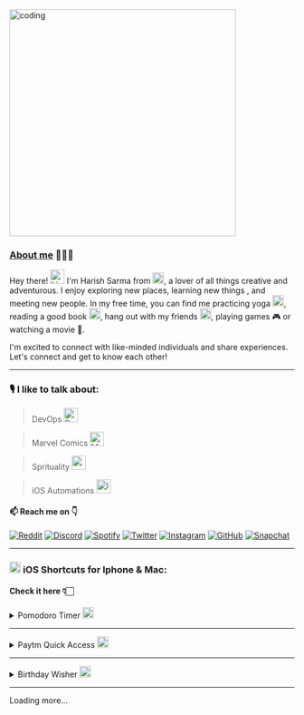 <img align="center" alt="coding" width="400" src="https://camo.githubusercontent.com/5ddf73ad3a205111cf8c686f687fc216c2946a75005718c8da5b837ad9de78c9/68747470733a2f2f7468756d62732e6766796361742e636f6d2f4576696c4e657874446576696c666973682d736d616c6c2e676966">

### <ins>About me</ins> 🙋🏻‍♂️

<p> Hey there! <a target="_blank" rel="noopener noreferrer nofollow" href="https://user-images.githubusercontent.com/1303154/88677602-1635ba80-d120-11ea-84d8-d263ba5fc3c0.gif" data-target="animated-image.originalLink"><img src="https://user-images.githubusercontent.com/1303154/88677602-1635ba80-d120-11ea-84d8-d263ba5fc3c0.gif" alt="hi" style="width: 25px; display: inline-block;" data-target="animated-image.originalImage"></a> I'm Harish Sarma from <img alt="India" width="20" src="https://emoji.discadia.com/emojis/87616d51-5ea9-4da5-a19e-e01ea8b6d08f.GIF">, a lover of all things creative and adventurous. I enjoy exploring new places, learning new things , and meeting new people. In my free time, you can find me practicing yoga <img src="https://raw.githubusercontent.com/Tarikul-Islam-Anik/Animated-Fluent-Emojis/master/Emojis/People%20with%20activities/Man%20Cartwheeling%20Medium-Light%20Skin%20Tone.png" 
alt="Man Cartwheeling Medium-Light Skin Tone" 
width="20" 
height="20" />, reading a good book <img src="https://raw.githubusercontent.com/Tarikul-Islam-Anik/Animated-Fluent-Emojis/master/Emojis/Objects/Books.png" 
alt="Books"
width="20" 
height="20" />, hang out with my friends <img src="https://raw.githubusercontent.com/Tarikul-Islam-Anik/Animated-Fluent-Emojis/master/Emojis/Smilies/Grinning%20Face%20with%20Smiling%20Eyes.png" 
alt="Grinning Face with Smiling Eyes" 
width="20" 
height="20" />, playing games 🎮 or watching a movie 🍿.</p> 

<p> I'm excited to connect with like-minded individuals and share experiences. <br> Let's connect and get to know each other! </p>

---

### 🎙 I like to talk about:

> DevOps <img alt="DevOps" width="25" src="https://emoji.discadia.com/emojis/dcb66853-a9ed-4a86-a6d1-cc9f38daf102.PNG">

> Marvel Comics <img alt="Marvel" width="25" src="https://emoji.discadia.com/emojis/ea2bd0a5-b0f4-4d36-a17b-9e0f07bc5b77.PNG">

> Sprituality <img alt="god" width="25" src="https://emoji.discadia.com/emojis/7c751ad9-14cc-4650-959d-b6e0f73e65e9.GIF">

> iOS Automations <img alt="ios" width="25" src="https://emoji.discadia.com/emojis/cb6a4885-bd30-4bb2-9830-29f755b56dc2.png">

#### 📫 Reach me on 👇

[![Reddit](https://img.shields.io/badge/Reddit-FF4500?style=for-the-badge&logo=reddit&logoColor=white)](https://www.reddit.com/u/Relevant-Plantain615/?utm_source=share&utm_medium=ios_app&utm_name=iossmf) [![Discord](https://img.shields.io/badge/Discord-%235865F2.svg?style=for-the-badge&logo=discord&logoColor=white)](https://discord.com/channels/harishsarma_v#8667) [![Spotify](https://img.shields.io/badge/Spotify-1ED760?style=for-the-badge&logo=spotify&logoColor=white)](https://open.spotify.com/user/31jcbymrsflp4n5iwiel3of4shey?si=an-T-vRORLejYeh3k6BNIg) [![Twitter](https://img.shields.io/badge/Twitter-%231DA1F2.svg?style=for-the-badge&logo=Twitter&logoColor=white)](https://www.twitter.com/harishsarma_v) [![Instagram](https://img.shields.io/badge/Instagram-%23E4405F.svg?style=for-the-badge&logo=Instagram&logoColor=white)](https://www.instagram.com/harishsharma_v) [![GitHub](https://img.shields.io/badge/github-%23121011.svg?style=for-the-badge&logo=github&logoColor=white)](https://github.com/harishsarmav) [![Snapchat](https://img.shields.io/badge/Snapchat-%23FFFC00.svg?style=for-the-badge&logo=Snapchat&logoColor=white)](https://www.snapchat.com/add/harishsarma_v?share_id=V45oBtaQQwm7INm3yDDQuw&locale=en_IN)
    
---

### <img alt="Timer" width="20" src="https://emoji.discadia.com/emojis/4b01caa0-5970-4a61-8d7b-ae3cc57e4a25.PNG"> iOS Shortcuts for **Iphone** & **Mac**:

<h4> Check it here 👇🏻 </h4>

<details>
    <summary>Pomodoro Timer <img alt="Timer" width="20" src="https://emoji.discadia.com/emojis/eb2c6d07-6e2b-463c-85d6-8a9c6ead919a.GIF"> </summary>

<h3><ins>Pomodoro Timer</ins></h3>

<p>The Pomodoro technique is a time management system that involves breaking down work into intervals, typically 25 minutes in length, separated by short breaks. The technique is named after the Italian word for tomato, as the inventor, Francesco Cirillo, used a tomato-shaped kitchen timer to time his work intervals.</p>
<p>The purpose of using a Pomodoro timer is to help you break your work into manageable, focused segments, allowing you to stay focused and productive without becoming overwhelmed. By using a timer, you remove the need to constantly check the clock or be distracted by other tasks, as you know that you have a set amount of time in which to work before you can take a break.</p>
<p>Using a Pomodoro timer can also help you to prioritize your work, as you can decide which tasks to work on in each interval and ensure that you are making progress towards your goals. Additionally, taking regular breaks can help to reduce stress and prevent burnout, as well as improve your overall well-being and productivity.</p>

Here is the link: 👉
    
<a href="https://www.icloud.com/shortcuts/6b4e5d4d307643a7bf1452db76564025">Pomodoro Timer for Mac</a>

<h3>Note: For iPhone it is available by default in shortcuts Gallery</h3>
</details>

---
    
<details>
    <summary>Paytm Quick Access <img alt="Timer" width="20" src="https://emoji.discadia.com/emojis/5db150e9-c557-4998-ad25-602ba2d760d1.gif"> </summary>
   
<h3><ins>Paytm Quick Access</ins></h3>
    
<p>Paytm Quick Access Shortcut is a convenient feature that allows you to access your most-used Paytm services directly from your phone's home screen. With just one tap, you can easily make a payment, book your train and movie tickets, or even pay your bills.</p>

Here is the link: 👉
    
<a href="https://www.icloud.com/shortcuts/c8ea021e30084979aed442cd5baf7c90">Paytm Quick Access</a>

</details>

---

<details>
    <summary>Birthday Wisher <img alt="Timer" width="20" src="https://emoji.discadia.com/emojis/d7513a09-b24c-407e-b9a5-9869a9f94839.GIF"> </summary>
    
<h3><ins>Birthday Wisher</ins></h3>
<p>Are you tired of forgetting your friends and family members' birthdays? Do you wish you could easily send them a personalized message to let them know you care, without spending hours typing out a long message? Look no further than this convenient birthday wish shortcut!</p>

<p>The best part? Once you've set up the shortcut, you can sit back and relax knowing that your friends and family members will receive a thoughtful birthday message without any additional effort on your part. This shortcut is perfect for anyone who wants to stay connected with loved ones but doesn't have the time or energy to remember every birthday.</p>

<p>So why not give it a try? Set up your personalized birthday wish shortcut today and start spreading joy to the important people in your life on their special day.</p>

<h3>How this works?</h3>
    
<p>First you need to add the birthdays to your contacts and your birthday wisher shortcut will typically run on each person's birthday. The shortcut will check the calendar for any birthdays that match the current date and time, and then it will send a pre-written message to the appropriate contact(s).</p>
    
<p>Overall, the calendar app makes it easy to keep track of your friends and family members' birthdays, and the birthday wisher shortcut automates the process of sending a thoughtful message to each person on their special day. With this powerful combination, you can stay connected with your loved ones and show them how much you care, without having to spend hours each week manually sending out birthday greetings.</p>

<h3>Pro tip 💡</h3>

<p>You can automate to run this shortcut using time automation, which means it will run on the specified time everyday!</p>

Here is the link: 👉 
<a href="https://www.icloud.com/shortcuts/5e394786a33f4980b45dac44ea83d7ea">Birthday Wisher</a>

</details>

---

Loading more...
